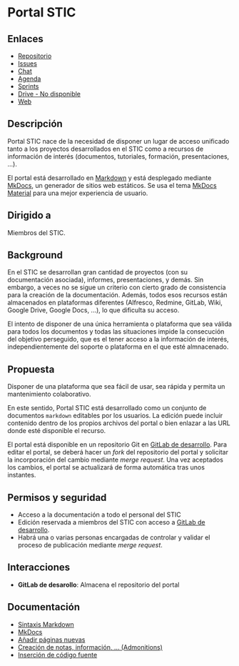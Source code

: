 # Portal STIC

## Enlaces

* [Repositorio](http://gitlab.ual.es/mtorres/portalstic)
* [Issues](http://gitlab.ual.es/mtorres/portalstic/issues)
* [Chat](http://192.168.65.21/openstack/channels/portalstic)
* [Agenda](http://gitlab.ual.es/mtorres/portalstic/-/boards)
* [Sprints](http://gitlab.ual.es/mtorres/portalstic/-/milestones)
* [Drive - No disponible]()
* [Web](http://192.168.67.10/)


## Descripción

Portal STIC nace de la necesidad de disponer un lugar de acceso unificado tanto a los proyectos desarrollados en el STIC como a recursos de información de interés (documentos, tutoriales, formación, presentaciones, ...).

El portal está desarrollado en [Markdown](https://markdown.es/) y está desplegado mediante [MkDocs](https://www.mkdocs.org/), un generador de sitios web estáticos. Se usa el tema [MkDocs Material](https://squidfunk.github.io/mkdocs-material/) para una mejor experiencia de usuario.
 
## Dirigido a

Miembros del STIC.

## Background

En el STIC se desarrollan gran cantidad de proyectos (con su documentación asociada), informes, presentaciones, y demás. Sin embargo, a veces no se sigue un criterio con cierto grado de consistencia para la creación de la documentación. Además, todos esos recursos están almacenados en plataformas diferentes (Alfresco, Redmine, GitLab, Wiki, Google Drive, Google Docs, ...), lo que dificulta su acceso.

El intento de disponer de una única herramienta o plataforma que sea válida para todos los documentos y todas las situaciones impide la consecución del objetivo perseguido, que es el tener acceso a la información de interés, independientemente del soporte o plataforma en el que esté almnacenado.

## Propuesta

Disponer de una plataforma que sea fácil de usar, sea rápida y permita un mantenimiento colaborativo.

En este sentido, Portal STIC está desarrollado como un conjunto de documentos `markdown` editables por los usuarios. La edición puede incluir contenido dentro de los propios archivos del portal o bien enlazar a las URL donde esté disponible el recurso.

El portal está disponible en un repositorio Git en [GitLab de desarrollo](http://gitlab.ual.es/mtorres/portalstic.git). Para editar el portal, se deberá hacer un _fork_ del repositorio del portal y solicitar la incorporación del cambio mediante _merge request_. Una vez aceptados los cambios, el portal se actualizará de forma automática tras unos instantes.

## Permisos y seguridad

* Acceso a la documentación a todo el personal del STIC
* Edición reservada a miembros del STIC con acceso a [GitLab de desarrollo](http://gitlab.ual.es/mtorres/portalstic.git).
* Habrá una o varias personas encargadas de controlar y validar el proceso de publicación mediante _merge request_.

## Interacciones

* **GitLab de desarollo**: Almacena el repositorio del portal

## Documentación

* [Sintaxis Markdown](https://github.com/adam-p/markdown-here/wiki/Markdown-Here-Cheatsheet)
* [MkDocs](https://www.mkdocs.org/#getting-started)
* [Añadir páginas nuevas](https://www.mkdocs.org/#adding-pages)
* [Creación de notas, información, ... (Admonitions)](https://squidfunk.github.io/mkdocs-material/extensions/admonition/#usage)
* [Inserción de código fuente](https://squidfunk.github.io/mkdocs-material/extensions/codehilite/#usage)

